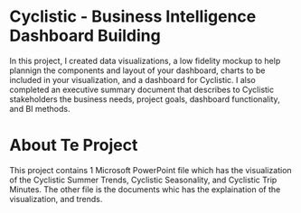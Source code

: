 # Cyclistic - Business Intelligence Dashboard Building
In this project, I created data visualizations, a low fidelity mockup to help plannign the components and layout of your dashboard, charts to be included in your visualization, and a dashboard for Cyclistic. I also completed an executive summary document that describes to Cyclistic stakeholders the business needs, project goals, dashboard functionality, and BI methods.

# About Te Project
This project contains 1 Microsoft PowerPoint file which has the visualization of the Cyclistic Summer Trends, Cyclistic Seasonality, and Cyclistic Trip Minutes. The other file is the documents whic has the explaination of the visualization, and trends. 


